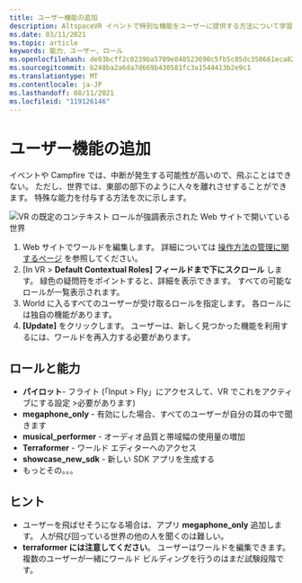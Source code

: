 ```yaml
---
title: ユーザー機能の追加
description: AltspaceVR イベントで特別な機能をユーザーに提供する方法について学習します。
ms.date: 03/11/2021
ms.topic: article
keywords: 能力、ユーザー、ロール
ms.openlocfilehash: de03bcff2c0239ba5709e848523690c5fb5c85dc350661eca822094d21b87785
ms.sourcegitcommit: b248ba2a6da7d669b430581fc3a1544413b2e9c1
ms.translationtype: MT
ms.contentlocale: ja-JP
ms.lasthandoff: 08/11/2021
ms.locfileid: "119126146"
---
```

# <a name="adding-user-abilities"></a>ユーザー機能の追加

イベントや Campfire では、中断が発生する可能性が高いので、飛ぶことはできない。 ただし、世界では、東部の部下のように人々を離れさせすることができます。 特殊な能力を付与する方法を次に示します。

![VR の既定のコンテキスト ロールが強調表示された Web サイトで開いている世界](images/contextual_roles.png)

1. Web サイトでワールドを編集します。 詳細については [操作方法の管理に関するページ](managing-worlds.md) を参照してください。
2. [In VR > **Default Contextual Roles] フィールドまで下にスクロール** します。 緑色の疑問符をポイントすると、詳細を表示できます。 すべての可能なロールが一覧表示されます。
3. World に入るすべてのユーザーが受け取るロールを指定します。 各ロールには独自の機能があります。
4. **[Update]** をクリックします。 ユーザーは、新しく見つかった機能を利用するには、ワールドを再入力する必要があります。

## <a name="roles-and-abilities"></a>ロールと能力

* **パイロット**- フライト (「Input > Fly」にアクセスして、VR でこれをアクティブにする設定 >必要があります)
* **megaphone_only** - 有効にした場合、すべてのユーザーが自分の耳の中で聞きます
* **musical_performer** - オーディオ品質と帯域幅の使用量の増加
* **Terraformer** - ワールド エディターへのアクセス
* **showcase_new_sdk** - 新しい SDK アプリを生成する
* もっとその。。。

## <a name="tips"></a>ヒント

* ユーザーを飛ばせそうになる場合は、アプリ **megaphone_only** 追加します。 人が飛び回っている世界の他の人を聞くのは難しい。
* **terraformer には注意してください**。 ユーザーはワールドを編集できます。 複数のユーザーが一緒にワールド ビルディングを行うのはまだ試験段階です。
